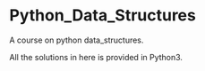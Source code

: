 # Python_Data_Structures

A course on python data_structures.

All the solutions in here is provided in Python3.
